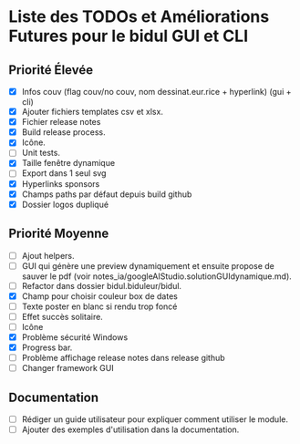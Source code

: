 # Liste des TODOs et Améliorations Futures pour le bidul GUI et CLI

## Priorité Élevée
- [x] Infos couv (flag couv/no couv, nom dessinat.eur.rice + hyperlink) (gui + cli)
- [x] Ajouter fichiers templates csv et xlsx.
- [x] Fichier release notes
- [x] Build release process.
- [x] Icône.
- [ ] Unit tests.
- [x] Taille fenêtre dynamique
- [ ] Export dans 1 seul svg
- [x] Hyperlinks sponsors
- [x] Champs paths par défaut depuis build github
- [x] Dossier logos dupliqué

## Priorité Moyenne
- [ ] Ajout helpers.
- [ ] GUI qui génère une preview dynamiquement et ensuite propose de sauver le pdf (voir notes_ia/googleAIStudio.solutionGUIdynamique.md).
- [ ] Refactor dans dossier bidul.biduleur/bidul.
- [x] Champ pour choisir couleur box de dates
- [ ] Texte poster en blanc si rendu trop foncé
- [ ] Effet succès solitaire.
- [ ] Icône
- [x] Problème sécurité Windows
- [x] Progress bar.
- [ ] Problème affichage release notes dans release github
- [ ] Changer framework GUI

## Documentation
- [ ] Rédiger un guide utilisateur pour expliquer comment utiliser le module.
- [ ] Ajouter des exemples d'utilisation dans la documentation.